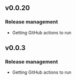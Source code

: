 ## v0.0.20

### Release management

* Getting GitHub actions to run

## v0.0.3

### Release management

* Getting GitHub actions to run